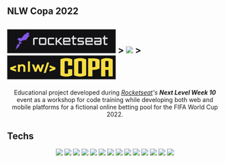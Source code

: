 ## NLW Copa 2022
## <img src="https://raw.githubusercontent.com/deltemp/nlw-copa-2022/main/web/src/assets/badges/rocketseat.svg"> > <img src="https://raw.githubusercontent.com/deltemp/nlw-copa-2022/main/web/src/assets/trilhaignite.svg"> > <img src="https://raw.githubusercontent.com/deltemp/nlw-copa-2022/main/web/src/assets/badges/nlwcopa.svg">

<p align="center">
Educational project developed during <cite><a href="https://rocketseat.com.br/" target="_blank">Rocketseat</a>'s <strong>Next Level Week 10</strong></cite> event as a workshop for code training while developing both web and mobile platforms for a fictional online betting pool for the FIFA World Cup 2022.
</p>

## Techs
<p align="center">
  <img src="https://img.shields.io/badge/JavaScript-F7DF1E?style=for-the-badge&logo=javascript&logoColor=black">
  <img src="https://img.shields.io/badge/TypeScript-3178C6?style=for-the-badge&logo=typescript&logoColor=white"/>
  <img src="https://img.shields.io/badge/Tailwind_CSS-06B6D4?style=for-the-badge&logo=tailwind-css&logoColor=white"/>
  <img src="https://img.shields.io/badge/Next.js-000000?style=for-the-badge&logo=nextdotjs&logoColor=white"/>
  <img src="https://img.shields.io/badge/Node.js-339933?style=for-the-badge&logo=nodedotjs&logoColor=white"/>
  <img src="https://img.shields.io/badge/React-61DAFB?style=for-the-badge&logo=react&logoColor=333333"/>
  <img src="https://img.shields.io/badge/React_Native-61DAFB?style=for-the-badge&logo=react&logoColor=333333"/>
  <img src="https://img.shields.io/badge/Expo-000020?style=for-the-badge&logo=expo&logoColor=white"/>
  <img src="https://img.shields.io/badge/Fastify.js-000000?style=for-the-badge&logo=fastify&logoColor=white"/>
  <img src="https://img.shields.io/badge/HTML5-E34F26?style=for-the-badge&logo=html5&logoColor=white"/>
  <img src="https://img.shields.io/badge/CSS3-1572B6?style=for-the-badge&logo=css3&logoColor=white"/>
  <img src="https://img.shields.io/badge/Insomnia-4000BF?style=for-the-badge&logo=insomnia&logoColor=white"/>
  <img src="https://img.shields.io/badge/Prisma-2D3748?style=for-the-badge&logo=Prisma&logoColor=white"/>
  <img src="https://img.shields.io/badge/SQLite-003B57?style=for-the-badge&logo=sqlite&logoColor=white"/>
</p>